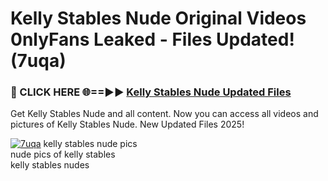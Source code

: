 # Kelly Stables Nude Original Videos 0nlyFans Leaked - Files Updated! (7uqa)

<h3>🔴 CLICK HERE 🌐==►► <a href="https://tinyurl.com/yc6ubb5a" rel="nofollow">Kelly Stables Nude Updated Files</a></h3>

Get Kelly Stables Nude and all content. Now you can access all videos and pictures of Kelly Stables Nude. New Updated Files 2025!

[![7uqa](https://i.imgur.com/7eu0CRL.gif)](https://tinyurl.com/yc6ubb5a)
kelly stables nude pics<br>
nude pics of kelly stables<br>
kelly stables nudes